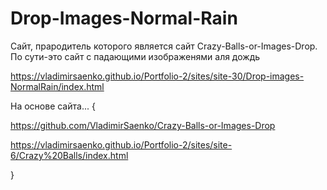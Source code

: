 # Drop-Images-Normal-Rain
 
Сайт, прародитель которого является сайт Crazy-Balls-or-Images-Drop. По сути-это сайт с падающими изображенями аля дождь

https://vladimirsaenko.github.io/Portfolio-2/sites/site-30/Drop-images-NormalRain/index.html

На основе сайта... {

https://github.com/VladimirSaenko/Crazy-Balls-or-Images-Drop

https://vladimirsaenko.github.io/Portfolio-2/sites/site-6/Crazy%20Balls/index.html

}
